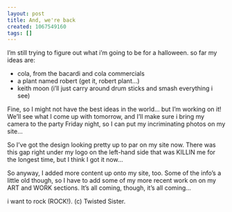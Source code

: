 ```yaml
---
layout: post
title: And, we're back
created: 1067549160
tags: []
---
```

I’m still trying to figure out what i’m going to be for a halloween. so far my ideas are:

 - cola, from the bacardi and cola commercials 
 - a plant named robert (get it, robert plant…) 
 - keith moon (i’ll just carry around drum sticks and smash everything i see)

Fine, so I might not have the best ideas in the world… but I’m working on it! We’ll see what I come up with tomorrow, and I’ll make sure i bring my camera to the party Friday night, so I can put my incriminating photos on my site…

So I’ve got the design looking pretty up to par on my site now. There was this gap right under my logo on the left-hand side that was KILLIN me for the longest time, but I think I got it now…

So anyway, I added more content up onto my site, too. Some of the info’s a little old though, so I have to add some of my more recent work on on my ART and WORK sections. It’s all coming, though, it’s all coming…

i want to rock (ROCK!). (c) Twisted Sister.
